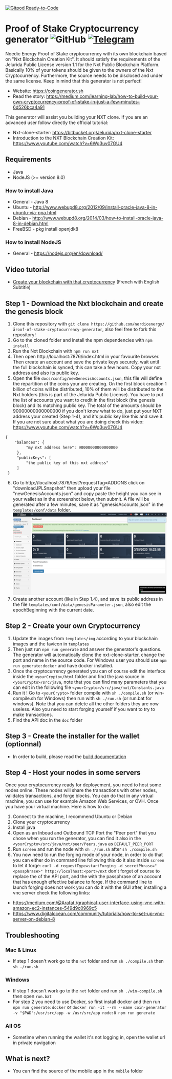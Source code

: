 [![Gitpod Ready-to-Code](https://img.shields.io/badge/Gitpod-Ready--to--Code-blue?logo=gitpod)](https://gitpod.io/#https://github.com/nordicenergy/proof-of-stake-cryptocurrency-generator) 

# Proof of Stake Cryptocurrency generator ![GitHub](https://img.shields.io/github/license/mashape/apistatus.svg) [![Telegram](https://img.shields.io/badge/chat-Telegram-blue.svg)](https://t.me/nordicenergy_generator)
Noedic Energy Proof of Stake cryptocurrency with its own blockchain based on "Nxt Blockchain Creation Kit".
It should satisfy the requirements of the Jelurida Public License version 1.1 for the Nxt Public Blockchain Platform.
Basically 10% of your tokens should be given to the owners of the Nxt Cryptocurrency. Furthermore, the source needs to be disclosed and under the same license. Keep in mind that this generator is not perfect!
* Website: https://coingenerator.sh
* Read the story: https://medium.com/learning-lab/how-to-build-your-own-cryptocurrency-proof-of-stake-in-just-a-few-minutes-6d526bca4a91

This generator will assist you building your NXT clone.
If you are an advanced user follow directly the official tutorial:
* Nxt-clone-starter: https://bitbucket.org/Jelurida/nxt-clone-starter
* Introduction to the NXT Blockchain Creation Kit: https://www.youtube.com/watch?v=6Wg3uv07GU4


## Requirements
* Java
* NodeJS (>= version 8.0)

### How to install Java
* General - Java 8
* Ubuntu - http://www.webupd8.org/2012/09/install-oracle-java-8-in-ubuntu-via-ppa.html
* Debian - http://www.webupd8.org/2014/03/how-to-install-oracle-java-8-in-debian.html
* FreeBSD - pkg install openjdk8

### How to install NodeJS
* General - https://nodejs.org/en/download/

## Video tutorial
* [Create your blockchain with that cryptocurrency](https://www.youtube.com/watch?v=_Ww5IZZB0WY) (French with English Subtitle)

## Step 1 - Download the Nxt blockchain and create the genesis block
1. Clone this repository with `git clone https://github.com/nordicenergy/åroof-of-stake-cryptocurrency-generator`, also feel free to fork this repository!
2. Go to the cloned folder and install the npm dependencies with `npm install`
3. Run the Nxt Blockchain with `npm run nxt`
4. Then open http://localhost:7876/index.html in your favourite browser. Then create an account and save the private keys securely, wait until the full blockchain is synced, this can take a few hours. Copy your nxt address and also its public key.
5. Open the file `docs/config/newGenesisAccounts.json`, this file will define the repartition of the coins your are creating. On the first block creation 1 billion of coins will be distributed, 10% of them will be distributed to the Nxt holders (this is part of the Jelurida Public License). You have to put the list of accounts you want to credit in the first block (the genesis block) and its matching public key. The total of the amounts should be 90000000000000000 if you don't know what to do, just put your NXT address your created (Step 1-4), and it's public key like this and save it. If you are not sure about what you are doing check this video: https://www.youtube.com/watch?v=6Wg3uv07GU4
```
{
    "balances": {
         "my nxt address here": 90000000000000000
     },
     "publicKeys": [
         "the public key of this nxt address"
     ]
 }
```
6. Go to http://localhost:7876/test?requestTag=ADDONS click on "downloadJPLSnapshot" then upload your file "newGenesisAccounts.json" and copy paste the height you can see in your wallet as in the screenshot below, then submit. A file will be generated after a few minutes, save it as "genesisAccounts.json" in the `templates/conf/data` folder.
![screenshot](docs/assets/height.png)
7. Create another account (like in Step 1.4), and save its public address in the file `templates/conf/data/genesisParameter.json`, also edit the epochBeginning with the current date.

## Step 2 - Create your own Cryptocurrency
1. Update the images from `templates/img` according to your blockchain images and the favicon in `templates`
2. Then just run `npm run generate` and answer the generator's questions. The generator will automatically clone the nxt-clone-starter, change the port and name in the source code. For Windows user you should use `npm run generate:docker` and have docker installed.
3. Once the cryptocurrency generated you can of course edit the interface inside the `<yourCrypto>/html` folder and find the java source in `<yourCrypto>/src/java`, note that you can find many parameters that you can edit in the following file `<yourCrypto>/src/java/nxt/Constants.java`
4. Run it ! Go to `<yourCrypto>` folder compile with  `sh ./compile.sh` (or win-compile.sh for Windows) then run with `sh ./run.sh` (or run.bat for windows). Note that you can delete all the other folders they are now useless. Also you need to start forging yourself if you want to try to make transactions.
5. Find the API doc in the `doc` folder

## Step 3 - Create the installer for the wallet (optionnal)
* In order to build, please read the [build documentation](BUILD-README.md)

## Step 4 - Host your nodes in some servers
Once your cryptocurrency ready for deployement, you need to host some nodes online. These nodes will share the transactions with other nodes, validates transactions, and forge blocks.
You can do that in any virtual machine, you can use for example Amazon Web Services, or OVH. Once you have your virtual machine. Here is how to do:
1. Connect to the machine, I recommend Ubuntu or Debian
2. Clone your cryptocurrency
3. Install java
4. Open as an Inboud and Outbound TCP Port the "Peer port" that you chose when you run the generator, you can find it also in the `<yourCrypto>/src/java/nxt/peer/Peers.java` as `DEFAULT_PEER_PORT`
5. Run `screen` and run the node with `sh ./run.sh` after  `sh ./compile.sh`
6. You now need to run the forging mode of your node, in order to do that you can either do in command line following this do it also inside  `screen` to let it forge: `curl -d requestType=startForging -d secretPhrase="<passphrase>" http://localhost:<port>/nxt` don't forget of course to replace the <port> of the API port, and the <passphrase> with the passphrase of an account that has enough effective balance to forge.
If the command line to launch forging does not work you can do it with the GUI after, installing a vnc server check the following links:
* https://medium.com/@Arafat./graphical-user-interface-using-vnc-with-amazon-ec2-instances-549d9c0969c5
* https://www.digitalocean.com/community/tutorials/how-to-set-up-vnc-server-on-debian-8

## Troubleshooting
### Mac & Linux
* If step 1 doesn't work go to the `nxt` folder and run `sh ./compile.sh` then `sh ./run.sh`
### Windows
* If step 1 doesn't work go to the `nxt` folder and run `sh ./win-compile.sh` then open `run.bat`
* For step 2 you need to use Docker, so first install docker and then run `npm run generate:docker` or `docker run -it --rm --name coin-generator -v "$PWD":/usr/src/app -w /usr/src/app node:8 npm run generate`
### All OS
* Sometime when running the wallet it's not logging in, open the wallet url in private navigation

## What is next?
* You can find the source of the mobile app in the `mobile` folder

